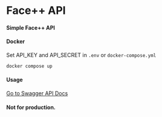 # Face++ API
#### Simple Face++ API

#### Docker
Set API_KEY and API_SECRET in `.env` or `docker-compose.yml`
```sh
docker compose up
```

#### Usage
[Go to Swagger API Docs](http://localhost:8000/docs)


#### Not for production.
